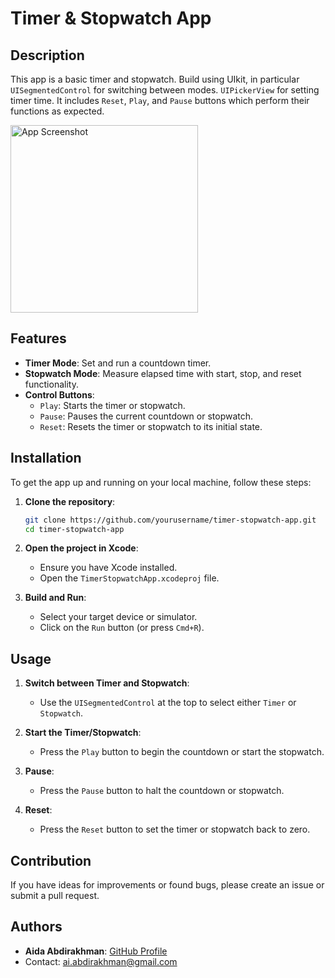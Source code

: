 # Timer & Stopwatch App

## Description
This app is a basic timer and stopwatch.
Build using UIkit, in particular `UISegmentedControl` for switching between modes. `UIPickerView` for setting timer time.
It includes `Reset`, `Play`, and `Pause` buttons which perform their functions as expected.
  
<img src="https://github.com/aiiid/Neobis_iOS_StopWatch/assets/123296393/b1616bd5-b700-45f7-af54-bd93ade8895f" alt="App Screenshot" width="300">

## Features
- **Timer Mode**: Set and run a countdown timer.
- **Stopwatch Mode**: Measure elapsed time with start, stop, and reset functionality.
- **Control Buttons**: 
  - `Play`: Starts the timer or stopwatch.
  - `Pause`: Pauses the current countdown or stopwatch.
  - `Reset`: Resets the timer or stopwatch to its initial state.

## Installation
To get the app up and running on your local machine, follow these steps:

1. **Clone the repository**:
   ```bash
   git clone https://github.com/yourusername/timer-stopwatch-app.git
   cd timer-stopwatch-app
   ```

2. **Open the project in Xcode**:
   - Ensure you have Xcode installed.
   - Open the `TimerStopwatchApp.xcodeproj` file.

3. **Build and Run**:
   - Select your target device or simulator.
   - Click on the `Run` button (or press `Cmd+R`).

## Usage
1. **Switch between Timer and Stopwatch**:
   - Use the `UISegmentedControl` at the top to select either `Timer` or `Stopwatch`.

2. **Start the Timer/Stopwatch**:
   - Press the `Play` button to begin the countdown or start the stopwatch.

3. **Pause**:
   - Press the `Pause` button to halt the countdown or stopwatch.

4. **Reset**:
   - Press the `Reset` button to set the timer or stopwatch back to zero.

## Contribution
If you have ideas for improvements or found bugs, please create an issue or submit a pull request.

## Authors
- **Aida Abdirakhman**: [GitHub Profile](https://github.com/aiiid)
- Contact: ai.abdirakhman@gmail.com
